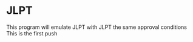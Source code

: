 # JLPT
This program will emulate JLPT with JLPT the same approval conditions
This is the first push
